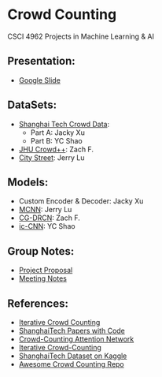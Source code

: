 # Crowd Counting
CSCI 4962 Projects in Machine Learning & AI

## Presentation: 
- [Google Slide](https://docs.google.com/presentation/d/1SNt_8uEQ2Ay64APaiU-T_Yes42mc7AzqIVF3-FzpkH4/edit?usp=sharing)

## DataSets:
- [Shanghai Tech Crowd Data](https://www.kaggle.com/datasets/tthien/shanghaitech):
  - Part A: Jacky Xu
  - Part B: YC Shao 
- [JHU Crowd++](http://www.crowd-counting.com/): Zach F.
- [City Street](http://visal.cs.cityu.edu.hk/research/citystreet/): Jerry Lu

## Models:
- Custom Encoder & Decoder: Jacky Xu
- [MCNN](https://www.cv-foundation.org/openaccess/content_cvpr_2016/papers/Zhang_Single-Image_Crowd_Counting_CVPR_2016_paper.pdf): Jerry Lu
- [CG-DRCN](http://www.crowd-counting.com/assets/img/jhucrowdv1_iccv19.pdf): Zach F.
- [ic-CNN](https://arxiv.org/abs/1807.09959): YC Shao

## Group Notes:
- [Project Proposal](https://docs.google.com/document/d/1Pmqh2bMFHnq9pJ7FMtc9t6LpOXq5ENqaQQWXjcr-hyY/edit?usp=sharing)
- [Meeting Notes](https://colab.research.google.com/drive/1hnV0JVIjQuB9-7PmgIsO_KnXKhxQprIF?usp=sharing)

## References:
- [Iterative Crowd Counting](https://arxiv.org/abs/1807.09959)
- [ShanghaiTech Papers with Code](https://paperswithcode.com/dataset/shanghaitech)
- [Crowd-Counting Attention Network](https://arxiv.org/pdf/2201.08983.pdf)
- [Iterative Crowd-Counting](https://paperswithcode.com/paper/iterative-crowd-counting)
- [ShanghaiTech Dataset on Kaggle](https://www.kaggle.com/datasets/tthien/shanghaitech)
- [Awesome Crowd Counting Repo](https://github.com/gjy3035/Awesome-Crowd-Counting)
